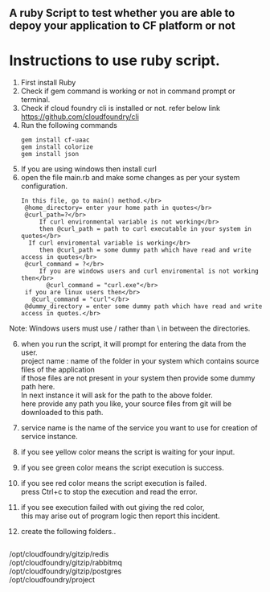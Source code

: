 ## A ruby Script to test whether you are able to depoy your application to CF platform or not


# Instructions to use ruby script.
1) First install Ruby
2) Check if gem command is working or not in command prompt or terminal.
3) Check if cloud foundry cli is installed or not.
    refer below link https://github.com/cloudfoundry/cli
3) Run the following commands
    ```
    gem install cf-uaac
    gem install colorize
    gem install json
    ```
4) If you are using windows then install curl
5) open the file main.rb and make some changes as per your system configuration.</br>
   ```
   In this file, go to main() method.</br>
    @home_directory= enter your home path in quotes</br>
    @curl_path=?</br>
    	If curl environmental variable is not working</br>
        then @curl_path = path to curl executable in your system in quotes</br>
   	 If curl enviromental variable is working</br>
        then @curl_path = some dummy path which have read and write access in quotes</br>
    @curl_command = ?</br>
        If you are windows users and curl enviromental is not working then</br>
          @curl_command = "curl.exe"</br>
	if you are linux users then</br>
	  @curl_command = "curl"</br>
    @dummy_directory = enter some dummy path which have read and write access in quotes.</br>
   ```
Note: Windows users  must use / rather than \ in between the directories.</br>

6) when you run the script, it will prompt for entering the data from the user.</br>
 project name : name of the folder in your system which contains source files of the application</br>
   if those files are not present in your system then provide some dummy path here.</br>
 In next instance it will ask for the path to the above folder.</br>
 here provide any path you like, your source files from git will be downloaded to this path.</br>

7) service name is the name of the service you want to use for creation of service instance.

8) if you see yellow color means the script is waiting for your input.
9) if you see green color means the script execution is success.
10) if you see red color means the script execution is failed.</br>
   press Ctrl+c to stop the execution and read the error.</br>
11) if you see execution failed with out giving the red color,</br>
     this may arise out of program logic then report this incident.</br>
12) create the following folders..</br>
    ```
   /opt/cloudfoundry/gitzip/redis</br>
   /opt/cloudfoundry/gitzip/rabbitmq</br>
   /opt/cloudfoundry/gitzip/postgres</br>
   /opt/cloudfoundry/project</br>
   ```
